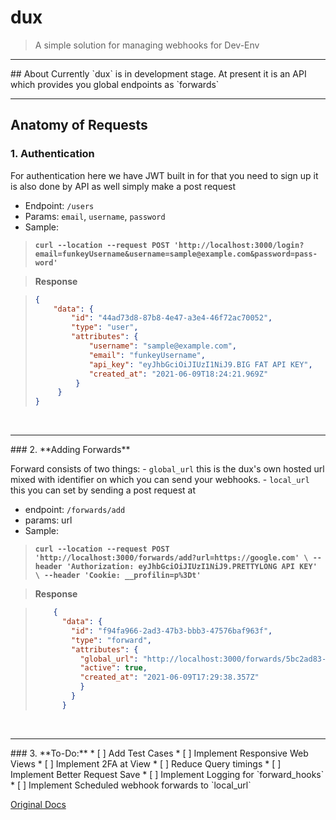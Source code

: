 

# dux
> A simple solution for managing webhooks for Dev-Env

<hr>
## About
Currently `dux` is in development stage.
At present it is an API which provides you global endpoints as `forwards`
<br>
<hr>

## Anatomy of Requests

 ### 1. **Authentication**

For authentication here we have JWT built in for that you need to sign up
it is also done by API as well simply make a post request

 - Endpoint: `/users`
 - Params: `email`, `username`, `password`
 - Sample:
  > **`curl --location --request POST 'http://localhost:3000/login?email=funkeyUsername&username=sample@example.com&password=pass-word'`**


  > **Response**

> ```json
> {
>     "data": {
>         "id": "44ad73d8-87b8-4e47-a3e4-46f72ac70052",
>         "type": "user",
>         "attributes": {
>             "username": "sample@example.com",
>             "email": "funkeyUsername",
>             "api_key": "eyJhbGciOiJIUzI1NiJ9.BIG FAT API KEY",
>             "created_at": "2021-06-09T18:24:21.969Z"
>          }
>      }
> }

<br>
<hr>
### 2. **Adding Forwards**

Forward consists of two things:
    - `global_url` this is the dux's own hosted url mixed with identifier on which you can send your webhooks.
    - `local_url` this you can set by sending a post request at

 - endpoint: `/forwards/add`
 - params: url
 - Sample:
  > **`curl --location --request POST 'http://localhost:3000/forwards/add?url=https://google.com' \
--header 'Authorization: eyJhbGciOiJIUzI1NiJ9.PRETTYLONG API KEY' \
--header 'Cookie: __profilin=p%3Dt'`**


  > **Response**

> ```json
>     {
>       "data": {
>         "id": "f94fa966-2ad3-47b3-bbb3-47576baf963f",
>         "type": "forward",
>         "attributes": {
>           "global_url": "http://localhost:3000/forwards/5bc2ad83-b0df-41b4-b465-f0ead4110f48/direct",
>           "active": true,
>           "created_at": "2021-06-09T17:29:38.357Z"
>           }
>         }
>       }

<br>
<hr>
### 3. **To-Do:**
* [ ] Add Test Cases
* [ ] Implement Responsive Web Views
* [ ] Implement 2FA at View
* [ ] Reduce Query timings
* [ ] Implement Better Request Save
* [ ] Implement Logging for `forward_hooks`
* [ ] Implement Scheduled webhook forwards to `local_url`

[Original Docs](./docs/README.md)